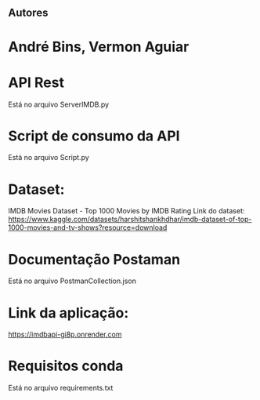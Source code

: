 ## Autores
# André Bins, Vermon Aguiar

# API Rest
Está no arquivo ServerIMDB.py

# Script de consumo da API
Está no arquivo Script.py

# Dataset:
IMDB Movies Dataset - Top 1000 Movies by IMDB Rating
Link do dataset: https://www.kaggle.com/datasets/harshitshankhdhar/imdb-dataset-of-top-1000-movies-and-tv-shows?resource=download

# Documentação Postaman
Está no arquivo PostmanCollection.json

# Link da aplicação:
https://imdbapi-gi8p.onrender.com

# Requisitos conda
Está no arquivo requirements.txt